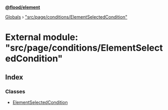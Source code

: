 **[@flood/element](../README.md)**

[Globals](../globals.md) › ["src/page/conditions/ElementSelectedCondition"](_src_page_conditions_elementselectedcondition_.md)

# External module: "src/page/conditions/ElementSelectedCondition"

## Index

### Classes

* [ElementSelectedCondition](../classes/_src_page_conditions_elementselectedcondition_.elementselectedcondition.md)